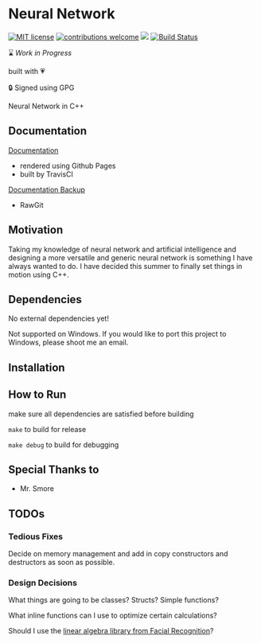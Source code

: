 # Neural Network 
[![MIT license](https://img.shields.io/badge/License-MIT-blue.svg)](https://lbesson.mit-license.org/)
[![contributions welcome](https://img.shields.io/badge/contributions-welcome-brightgreen.svg?style=flat)](https://github.com/dwyl/esta/issues)
![](https://img.shields.io/badge/maintained-yes-green.svg?style=flat)
[![Build Status](https://travis-ci.org/minpark815/NeuralNetwork.svg?branch=master)](https://travis-ci.org/MinhyukPark/Neural-Network)

:hourglass: *Work in Progress*

built with :heartpulse:

:lock: Signed using GPG

Neural Network in C++

## Documentation
[Documentation](https://MinhyukPark.github.io/Neural-Network/)
- rendered using Github Pages
- built by TravisCI

[Documentation Backup](https://cdn.rawgit.com/MinhyukPark/Neural-Network/gh-pages/index.html)
- RawGit

## Motivation

Taking my knowledge of neural network and artificial intelligence
and designing a more versatile and generic neural network is something
I have always wanted to do. I have decided this summer to finally set
things in motion using C++.

## Dependencies

No external dependencies yet!

Not supported on Windows. If you would like to port this project
to Windows, please shoot me an email.
  
## Installation

## How to Run

make sure all dependencies are satisfied before building

`make`
to build for release

`make debug`
to build for debugging

## Special Thanks to
 - Mr. Smore


## TODOs

### Tedious Fixes

Decide on memory management and add in copy constructors and destructors as soon as possible.

### Design Decisions

What things are going to be classes? Structs? Simple functions?

What inline functions can I use to optimize certain calculations?

Should I use the [linear algebra library from Facial Recognition](https://github.com/minpark815/Facial-Recognition/blob/master/src/libs/linalg.h)?

